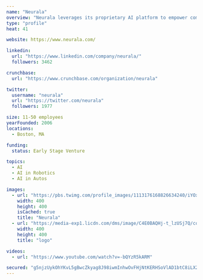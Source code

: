 ```yaml
---
name: "Neurala"
overview: "Neurala leverages its proprietary AI platform to empower companies to automate visual inspections. Our customers have deployed Neurala technology in devices ranging from drones to robots to smart phones, in addition to industrial machines."
type: "profile"
heat: 41

website: https://www.neurala.com/

linkedin:
  url: "https://www.linkedin.com/company/neurala/"
  followers: 3462

crunchbase:
  url: "https://www.crunchbase.com/organization/neurala"

twitter:
  username: "neurala"
  url: "https://twitter.com/neurala"
  followers: 1977

size: 11-50 employees
yearFounded: 2006
locations:
  - Boston, MA

funding:
  status: Early Stage Venture

topics:
  - AI
  - AI in Robotics
  - AI in Autos

images:
  - url: "https://pbs.twimg.com/profile_images/1113176168826634240/iYOxjXpK_400x400.png"
    width: 400
    height: 400
    isCached: true
    title: "Neurala"
  - url: "https://media-exp1.licdn.com/dms/image/C4E0BAQHj-t_lzUSj7Q/company-logo_200_200/0?e=1594857600&v=beta&t=ATn4G31yQyk8l6qSKWyCAxsEEgo41rJgaQB9gd2ioEU"
    width: 400
    height: 400
    title: "logo"

videos:
  - url: "https://www.youtube.com/watch?v=-bQYzR5kARM"

secured: "g5njzUykOhYKvL5gBwcZkyag8J98iwmInhwOvFHjNtKERHSoVlAD1btC8iLX2bx1rMyi6hfTkyXcC9QpCH9yItN9ZiWr/khsiHO+QDamsUDF+I4XkDxqQQThmbJ57ASYM3pN2KeF9AZnDu0cQnDTxDovWvZjPhN9zGtxwwjgnJlNLH7Wf+8X5Phm5gnrGSWYZ6egiv5S1k86CdRxmptRMAcGrEen+CT3H+L90RxXptCVArukx34lZs1zt1WAyVtjGJZ8GYsUfFAEY2UWUOXfWqNH340zdohEPN9JptljTvfj7hkxEsooJrWoukOne3DiI44KFucRII7QZpQevO1Cg84zyNjcBMDfvQ9W2AqZe590zEgm9cIz81dWIPt4rK+3;w/kzdXrPNYtpZC4oNcHkdA=="
---
```


